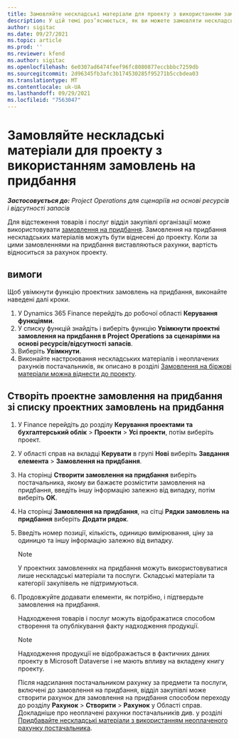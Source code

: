 ```yaml
---
title: Замовляйте нескладські матеріали для проекту з використанням замовлень на придбання
description: У цій темі роз’яснюється, як ви можете замовляти нескладські матеріали для проекту з використанням проектних замовлень на придбання.
author: sigitac
ms.date: 09/27/2021
ms.topic: article
ms.prod: ''
ms.reviewer: kfend
ms.author: sigitac
ms.openlocfilehash: 6e0307ad6474feef96fc8080877eccbbbc7259db
ms.sourcegitcommit: 2d96345fb3afc3b174530285f95271b5ccbdea03
ms.translationtype: MT
ms.contentlocale: uk-UA
ms.lasthandoff: 09/29/2021
ms.locfileid: "7563047"
---
```

# <a name="order-non-stocked-materials-for-a-project-using-project-purchase-orders"></a>Замовляйте нескладські матеріали для проекту з використанням замовлень на придбання

_**Застосовується до:** Project Operations для сценаріїв на основі ресурсів і відсутності запасів_

Для відстеження товарів і послуг відділ закупівлі організації може використовувати [замовлення на придбання](/dynamics365/supply-chain/procurement/purchase-order-overview). Замовлення на придбання нескладських матеріалів можуть бути віднесені до проекту. Коли за цими замовленнями на придбання виставляються рахунки, вартість відноситься за рахунок проекту.

## <a name="prerequisites"></a>вимоги
Щоб увімкнути функцію проектних замовлень на придбання, виконайте наведені далі кроки.

1. У Dynamics 365 Finance перейдіть до робочої області **Керування функціями**.
2. У списку функцій знайдіть і виберіть функцію **Увімкнути проектні замовлення на придбання в Project Operations за сценаріями на основі ресурсів/відсутності запасів**.
3. Виберіть **Увімкнути**.
4. Виконайте настроювання нескладських матеріалів і неоплачених рахунків постачальників, як описано в розділі [Замовлення на біржові матеріали можна віднести до проекту](configure-materials-nonstocked.md).

## <a name="create-a-project-purchase-order-from-the-project-purchase-order-list"></a>Створіть проектне замовлення на придбання зі списку проектних замовлень на придбання

1. У Finance перейдіть до розділу **Керування проектами та бухгалтерський облік** > **Проекти** > **Усі проекти**, потім виберіть проект.
2. У області справ на вкладці **Керувати** в групі **Нові** виберіть **Завдання елемента** > **Замовлення на придбання**.
3. На сторінці **Створити замовлення на придбання** виберіть постачальника, якому ви бажаєте розмістити замовлення на придбання, введіть іншу інформацію залежно від випадку, потім виберіть **OK**.
4. На сторінці **Замовлення на придбання**, на сітці **Рядки замовлень на придбання** виберіть **Додати рядок**.
5. Введіть номер позиції, кількість, одиницю вимірювання, ціну за одиницю та іншу інформацію залежно від випадку.

    > [!NOTE]
    > У проектних замовленнях на придбання можуть використовуватися лише нескладські матеріали та послуги. Складські матеріали та категорії закупівель не підтримуються.

6. Продовжуйте додавати елементи, як потрібно, і підтвердьте замовлення на придбання.

    Надходження товарів і послуг можуть відображатися способом створення та опублікування факту надходження продукції.

    > [!NOTE]
    > Надходження продукції не відображається в фактичних даних проекту в Microsoft Dataverse і не мають впливу на вкладену книгу проекту.

    Після надсилання постачальником рахунку за предмети та послуги, включені до замовлення на придбання, відділ закупівлі може створити рахунок для замовлення на придбання способом переходу до розділу **Рахунок** > **Створити** > **Рахунок** у Області справ. Докладніше про неоплачені рахунки постачальників див. у розділі [Придбавайте нескладські матеріали з використанням неоплаченого рахунку постачальника](pending-vendor-invoices.md).
